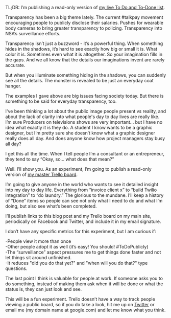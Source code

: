 TL;DR: I’m publishing a read-only version of [my live To Do and To-Done list](https://trello.com/b/wQdl5PnC/zachary-cohn-s-to-do-list).

Transparency has been a big theme lately. The current #talkpay movement encouraging people to publicly disclose their salaries. Pushes for wearable body cameras to bring greater transparency to policing. Transparency into NSA’s surveillance efforts.

Transparency isn’t just a buzzword - it’s a powerful thing. When something hides in the shadows, it’s hard to see exactly how big or small it is. What color it is. Sometimes even what it is altogether. So your imagination fills in the gaps. And we all know that the details our imaginations invent are rarely accurate.

But when you illuminate something hiding in the shadows, you can suddenly see all the details. The monster is revealed to be just an everyday coat hanger.

The examples I gave above are big issues facing society today. But there is something to be said for everyday transparency, too.

I've been thinking a lot about the public image people present vs reality, and about the lack of clarity into what people's day to day lives are really like. I’m sure Producers on televisions shows are very important… but I have no idea what exactly it is they do. A student I know wants to be a graphic designer, but I’m pretty sure she doesn’t know what a graphic designer really does all day. And does anyone know how project managers stay busy all day?

I get this all the time. When I tell people I’m a consultant or an entrepreneur, they tend to say “Okay, so… what does that mean?”

Well. I’ll show you. As an experiment, I’m going to publish a read-only version of [my master Trello board](https://trello.com/b/wQdl5PnC/zachary-cohn-s-to-do-list).

I’m going to give anyone in the world who wants to see it detailed insight into my day to day life. Everything from “invoice client x” to “build Twilio integration” to “do laundry.” The glorious to the mundane. I’ll keep a history of “Done” items so people can see not only what I need to do and what I’m doing, but also see what’s been completed.

I’ll publish links to this blog post and my Trello board on my main site, periodically on Facebook and Twitter, and include it in my email signature.

I don’t have any specific metrics for this experiment, but I am curious if:

-People view it more than once  
-Other people adopt it as well (it’s easy! You should! #ToDoPublicly)  
-The “surveillance” aspect pressures me to get things done faster and not let things sit around unfinished.  
-It reduces "did you do that yet?" and "when will you do that?" type questions.

The last point I think is valuable for people at work. If someone asks you to do something, instead of making them ask when it will be done or what the status is, they can just look and see.

This will be a fun experiment. Trello doesn’t have a way to track people viewing a public board, so if you do take a look, hit me up on [Twitter](http://www.twitter.com/zacharycohn) or email me (my domain name at google.com) and let me know what you think.